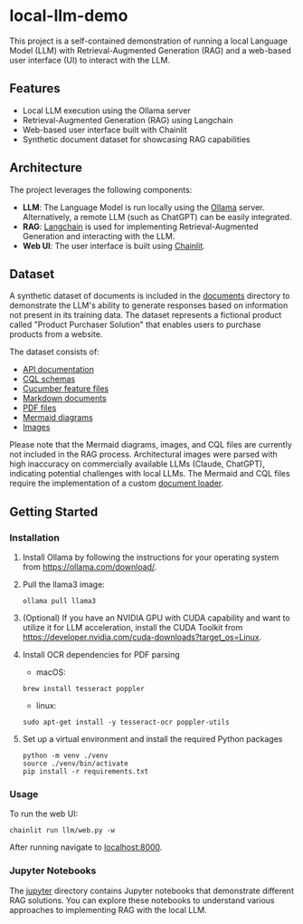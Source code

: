 # local-llm-demo

This project is a self-contained demonstration of running a local Language Model (LLM) with Retrieval-Augmented 
Generation (RAG) and a web-based user interface (UI) to interact with the LLM.

## Features

- Local LLM execution using the Ollama server
- Retrieval-Augmented Generation (RAG) using Langchain
- Web-based user interface built with Chainlit
- Synthetic document dataset for showcasing RAG capabilities

## Architecture

The project leverages the following components:

- **LLM**: The Language Model is run locally using the [Ollama](https://ollama.com/download) server. Alternatively, a remote LLM (such as ChatGPT) can be easily integrated.
- **RAG**: [Langchain](https://www.langchain.com/) is used for implementing Retrieval-Augmented Generation and interacting with the LLM.
- **Web UI**: The user interface is built using [Chainlit](https://docs.chainlit.io/get-started/overview).

## Dataset

A synthetic dataset of documents is included in the [documents](./documents) directory to demonstrate the LLM's ability to generate responses based on information not present in its training data. The dataset represents a fictional product called "Product Purchaser Solution" that enables users to purchase products from a website.

The dataset consists of:
- [API documentation](./documents/api-docs)
- [CQL schemas](./documents/cql)
- [Cucumber feature files](./documents/features)
- [Markdown documents](./documents/markdown)
- [PDF files](./documents/pdf)
- [Mermaid diagrams](./documents/mermaid)
- [Images](./documents/images)

Please note that the Mermaid diagrams, images, and CQL files are currently not included in the RAG process. Architectural images were parsed with high inaccuracy on commercially available LLMs (Claude, ChatGPT), indicating potential challenges with local LLMs. The Mermaid and CQL files require the implementation of a custom [document loader](https://python.langchain.com/v0.1/docs/modules/data_connection/document_loaders/custom/).


## Getting Started

### Installation

1. Install Ollama by following the instructions for your operating system from https://ollama.com/download/.

2. Pull the llama3 image:
   ```shell
   ollama pull llama3
   ```
3. (Optional) If you have an NVIDIA GPU with CUDA capability and want to utilize it for LLM acceleration, install the CUDA Toolkit from https://developer.nvidia.com/cuda-downloads?target_os=Linux.
4. Install OCR dependencies for PDF parsing
   - macOS:
    ```shell
    brew install tesseract poppler
    ```
   - linux:
   ```shell
   sudo apt-get install -y tesseract-ocr poppler-utils
   ```
5. Set up a virtual environment and install the required Python packages
    ```shell
   python -m venv ./venv
    source ./venv/bin/activate
    pip install -r requirements.txt
    ```
### Usage
To run the web UI:
```shell
chainlit run llm/web.py -w
```
After running navigate to [localhost:8000](http://localhost:8000).

### Jupyter Notebooks
The [jupyter](./jupyter) directory contains Jupyter notebooks that demonstrate different RAG solutions. You can explore these notebooks to understand various approaches to implementing RAG with the local LLM.